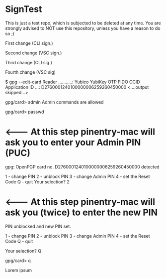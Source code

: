 # SignTest
This is just a test repo, which is subjected to be deleted at any time. You are strongly advised to NOT use this repository, unless you have a reason to do so ;)

First change (CLI sign.)

Second change (VSC sign.)

Third change (CLI sig.)

Fourth change (VSC sig)

$ gpg --edit-card
Reader ...........: Yubico YubiKey OTP FIDO CCID
Application ID ...: D2760001240100000006259260450000
<....output skipped...>

gpg/card> admin
Admin commands are allowed

gpg/card> passwd
# <--- At this step pinentry-mac will ask you to enter your Admin PIN (PUC)
gpg: OpenPGP card no. D2760001240100000006259260450000 detected

1 - change PIN
2 - unblock PIN
3 - change Admin PIN
4 - set the Reset Code
Q - quit
Your selection? 2

# <--- At this step pinentry-mac will ask you (twice) to enter the new PIN
PIN unblocked and new PIN set.

1 - change PIN
2 - unblock PIN
3 - change Admin PIN
4 - set the Reset Code
Q - quit

Your selection? Q

gpg/card> q

Lorem ipsum